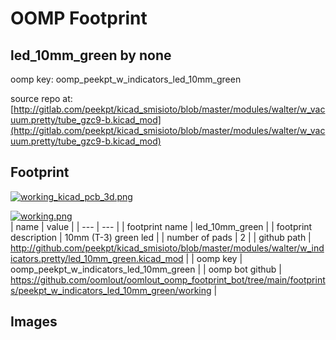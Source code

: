 # OOMP Footprint  
## led_10mm_green  by none  
  
oomp key: oomp_peekpt_w_indicators_led_10mm_green  
  
source repo at: [http://gitlab.com/peekpt/kicad_smisioto/blob/master/modules/walter/w_vacuum.pretty/tube_gzc9-b.kicad_mod](http://gitlab.com/peekpt/kicad_smisioto/blob/master/modules/walter/w_vacuum.pretty/tube_gzc9-b.kicad_mod)  
## Footprint  
  
[![working_kicad_pcb_3d.png](working_kicad_pcb_3d_600.png)](working_kicad_pcb_3d.png)  
  
[![working.png](working_600.png)](working.png)  
| name | value | 
| --- | --- | 
| footprint name | led_10mm_green | 
| footprint description | 10mm (T-3) green led | 
| number of pads | 2 | 
| github path | http://github.com/peekpt/kicad_smisioto/blob/master/modules/walter/w_indicators.pretty/led_10mm_green.kicad_mod | 
| oomp key | oomp_peekpt_w_indicators_led_10mm_green | 
| oomp bot github | https://github.com/oomlout/oomlout_oomp_footprint_bot/tree/main/footprints/peekpt_w_indicators_led_10mm_green/working | 
## Images  
